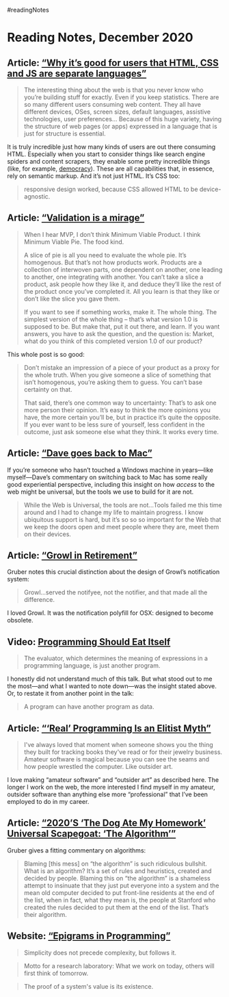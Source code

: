 #readingNotes

# Reading Notes, December 2020

## Article: [“Why it’s good for users that HTML, CSS and JS are separate languages”](https://hiddedevries.nl/en/blog/2020-11-25-why-its-good-for-users-that-html-css-and-js-are-separate-languages)

> The interesting thing about the web is that you never know who you’re building stuff for exactly. Even if you keep statistics. There are so many different users consuming web content. They all have different devices, OSes, screen sizes, default languages, assistive technologies, user preferences… Because of this huge variety, having the structure of web pages (or apps) expressed in a language that is just for structure is essential.

It is truly incredible just how many kinds of users are out there consuming HTML. Especially when you start to consider things like search engine spiders and content scrapers, they enable some pretty incredible things (like, for example, [democracy](https://themarkup.org/news/2020/12/03/why-web-scraping-is-vital-to-democracy)). These are all capabilities that, in essence, rely on semantic markup. And it’s not just HTML. It’s CSS too:

> responsive design worked, because CSS allowed HTML to be device-agnostic.

## Article: [“Validation is a mirage”](https://m.signalvnoise.com/validation-is-a-mirage/)

> When I hear MVP, I don’t think Minimum Viable Product. I think Minimum Viable Pie. The food kind.
>
> A slice of pie is all you need to evaluate the whole pie. It’s homogenous. But that’s not how products work. Products are a collection of interwoven parts, one dependent on another, one leading to another, one integrating with another. You can’t take a slice a product, ask people how they like it, and deduce they’ll like the rest of the product once you’ve completed it. All you learn is that they like or don’t like the slice you gave them.
> 
> If you want to see if something works, make it. The whole thing. The simplest version of the whole thing – that’s what version 1.0 is supposed to be. But make that, put it out there, and learn. If you want answers, you have to ask the question, and the question is: Market, what do you think of this completed version 1.0 of our product?

This whole post is so good:

> Don’t mistake an impression of a piece of your product as a proxy for the whole truth. When you give someone a slice of something that isn’t homogenous, you’re asking them to guess. You can’t base certainty on that.
>
> That said, there’s one common way to uncertainty: That’s to ask one more person their opinion. It’s easy to think the more opinions you have, the more certain you’ll be, but in practice it’s quite the opposite. If you ever want to be less sure of yourself, less confident in the outcome, just ask someone else what they think. It works every time.

## Article: [“Dave goes back to Mac”](http://daverupert.com/2020/12/dave-goes-back-to-mac/)

If you’re someone who hasn’t touched a Windows machine in years—like myself—Dave’s commentary on switching back to Mac has some really good experiential perspective, including this insight on how _access_ to the web might be universal, but the tools we use to build for it are not.

> While the Web is Universal, the tools are not...Tools failed me this time around and I had to change my life to maintain progress. I know ubiquitous support is hard, but it’s so so so important for the Web that we keep the doors open and meet people where they are, meet them on their devices.

## Article: [“Growl in Retirement”](https://daringfireball.net/linked/2020/11/30/growl-in-retirement)

Gruber notes this crucial distinction about the design of Growl’s notification system:

> Growl...served the notifyee, not the notifier, and that made all the difference.

I loved Growl. It was the notification polyfill for OSX: designed to become obsolete.

## Video: [Programming Should Eat Itself](https://www.youtube.com/watch?v=SrKj4hYic5A)

> The evaluator, which determines the meaning of expressions in a programming language, is just another program.

I honestly did not understand much of this talk. But what stood out to me the most—and what I wanted to note down—was the insight stated above. Or, to restate it from another point in the talk:

> A program can have another program as data.

## Article: [“‘Real’ Programming Is an Elitist Myth”](https://www.wired.com/story/databases-coding-real-programming-myth/)

> I've always loved that moment when someone shows you the thing they built for tracking books they've read or for their jewelry business. Amateur software is magical because you can see the seams and how people wrestled the computer. Like outsider art.

I love making “amateur software” and “outsider art” as described here. The longer I work on the web, the more interested I find myself in my amateur, outsider software than anything else more “professional” that I’ve been employed to do in my career.

## Article: [“2020’S ‘The Dog Ate My Homework’ Universal Scapegoat: ‘The Algorithm’”](https://daringfireball.net/linked/2020/12/19/stanfords-dog-ate-their-vaccine-or-something-something)

Gruber gives a fitting commentary on algorithms:

> Blaming [this mess] on “the algorithm” is such ridiculous bullshit. What is an algorithm? It’s a set of rules and heuristics, created and decided by people. Blaming this on “the algorithm” is a shameless attempt to insinuate that they just put everyone into a system and the mean old computer decided to put front-line residents at the end of the list, when in fact, what they mean is, the people at Stanford who created the rules decided to put them at the end of the list. That’s their algorithm.

## Website: [“Epigrams in Programming”](http://www.cs.yale.edu/homes/perlis-alan/quotes.html)

> Simplicity does not precede complexity, but follows it.

> Motto for a research laboratory: What we work on today, others will first think of tomorrow.

> The proof of a system's value is its existence.
